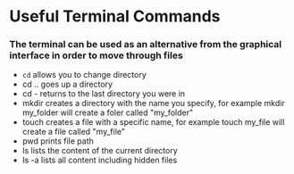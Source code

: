 # Useful Terminal Commands
 
 ### The terminal can be used as an alternative from the graphical interface in order to move through files

 - `cd` allows you to change directory 
 - cd .. goes up a directory
 - cd - returns to the last directory you were in 
 - mkdir creates a directory with the name you specify, for example mkdir my_folder will create a foler called "my_folder"
 - touch creates a file with a specific name, for example touch my_file will create a file called "my_file"
 - pwd prints file path
 - ls lists the content of the current directory
 - ls -a lists all content including hidden files
